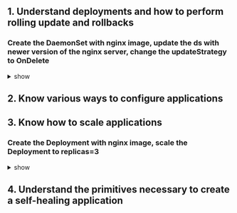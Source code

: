 ## 1. Understand deployments and how to perform rolling update and rollbacks
### Create the DaemonSet with nginx image, update the ds with newer version of the nginx server, change the updateStrategy to OnDelete
<details><summary>show</summary>
<p>

Create the yaml file
```yaml
apiVersion: apps/v1
kind: DaemonSet
metadata:
  name: ds-one
spec:
  selector:
    matchLabels:
      name: ds-one
  template:
    metadata:
      labels:
        name: ds-one
    spec:
      containers:
      - name: nginx
        image: nginx:1.10.1
        ports:
        - containerPort: 80
```

Using the yaml file to create the ds
```bash
kubectl create -f ds.yaml
```

Check the updateStrategy. DaemonSet has two update strategy types: 
- OnDelete: after you update a DaemonSet template, new DaemonSet pods will only be created when you manually delete old DaemonSet pods. 
- RollingUpdate:  after updating a DaemonSet template, old DaemonSet pods will be killed, and new DaemonSet pods will be created 
automatically.
The default is RollingUpdate.
```bash
kubectl get ds ds-one -o yaml | grep -a3 updateStrategy:
```
Check the Image of the pod. It should be 1.10.1
```bash
kubectl describe pod ds-one-<tab> | grep Image:
```
Set the new version of nginx server. Check the Image of the pod. It should be 1.12.1-alpine
```bash
kubectl set image ds ds-one nginx=nginx:1.12.1-alpine
kubectl describe pod ds-one-<tab> | grep Image:
```
Check the rollout history. View the settings for various versions
```bash
kubectl rollout history ds ds-one
kubectl rollout history ds ds-one --revision=1
kubectl rollout history ds ds-one --revision=2
```
Change DaemonSet back to the earlier version, check the Image:
```bash
kubectl rollout undo ds ds-one --to-revision=1
kubectl describe pod ds-one-<tab> | grep Image:
```
Change the updateStrategy to OnDelete:
```bash
kubectl edit ds ds-one
```
```yaml
  updateStrategy:
    #rollingUpdate:   <-- Delete these 2 lines
    #  maxUnavailable: 1
    type: OnDelete    <-- Change this line
```
Check the rollout history and undo to revision 2. Check the Image:, still 1.10.1. After delete one pod, the Image of the new Pod will be
1.12.1-alpine
```bash
kubectl rollout history ds ds-one
kubectl rollout undo ds ds-one --to-revision=2
kubectl describe pod ds-one-<tab> | grep Image:    # <-- still 1.10.1
kubectl delete pod ds-one-<tab>
kubectl describe pod ds-one-<tab> | grep Image:    # <-- new pod should be 1.12.1-alpine
```

</p>
</details>


## 2. Know various ways to configure applications
## 3. Know how to scale applications
### Create the Deployment with nginx image, scale the Deployment to replicas=3
<details><summary>show</summary>
<p>
  
```bash
kubectl create deployment nginx --image=nginx
kubectl scale deployment nginx --replicas=3
```

</p>
</details>

## 4. Understand the primitives necessary to create a self-healing application
